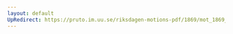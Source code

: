 ```yaml
---
layout: default
UpRedirect: https://pruto.im.uu.se/riksdagen-motions-pdf/1869/mot_1869__ak__84/mot_1869__ak__84-001.pdf
---
```

